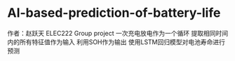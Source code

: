 # AI-based-prediction-of-battery-life
作者：赵跃天
ELEC222 Group project
一次充电放电作为一个循环 提取相同时间内的所有特征值作为输入 
利用SOH作为输出 
使用LSTM回归模型对电池寿命进行预测
